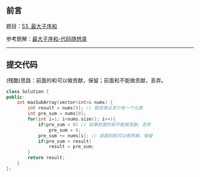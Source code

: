 ## 前言

题目：[53. 最大子序和](https://leetcode-cn.com/problems/maximum-subarray/)

参考题解：[最大子序和-代码随想录](https://github.com/youngyangyang04/leetcode-master/blob/master/problems/0053.%E6%9C%80%E5%A4%A7%E5%AD%90%E5%BA%8F%E5%92%8C.md)

---

## 提交代码

(残酷)思路：前面的和可以做贡献，保留；前面和不能做贡献，丢弃。

```c++
class Solution {
public:
    int maxSubArray(vector<int>& nums) {
        int result = nums[0]; // 题目保证至少有一个元素
        int pre_sum = nums[0]; 
        for(int i=1; i<nums.size(); i++){
            if(pre_sum < 0) // 如果前面的和不能做贡献，丢弃
                pre_sum = 0;
            pre_sum += nums[i]; // 前面的和可以做贡献，保留
            if(pre_sum > result)
                result = pre_sum;
        }
        return result;
    }
};
```